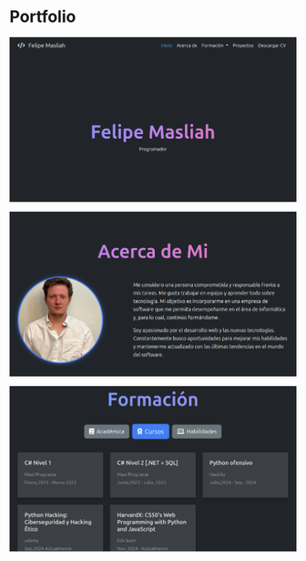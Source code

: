 # Portfolio

![Inicio del portfolio](inicio.png)

![Acerca de mi](acercade.png)


![formacion](formacion.png)
